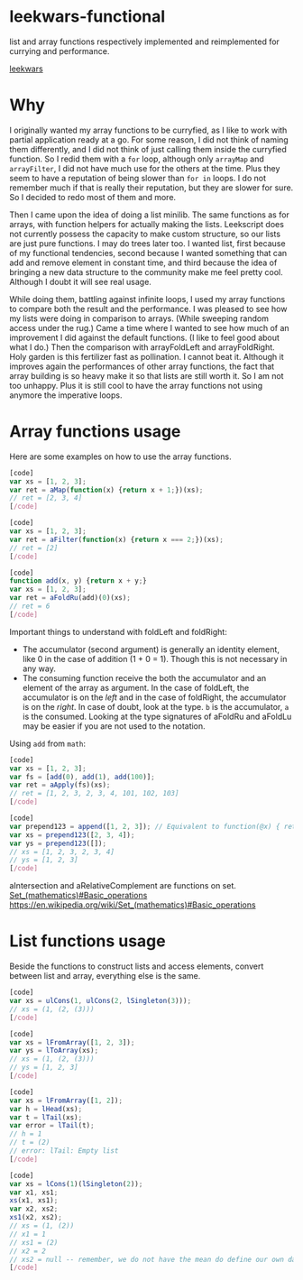 # leekwars-functional
list and array functions respectively implemented and reimplemented for currying and performance.

[leekwars](https://leekwars.com)

# Why

I originally wanted my array functions to be curryfied, as I like to work with partial application ready at a go. For some reason, I did not think of naming them differently, and I did not think of just calling them inside the curryfied function. So I redid them with a `for` loop, although only `arrayMap` and `arrayFilter`, I did not have much use for the others at the time. Plus they seem to have a reputation of being slower than `for in` loops. I do not remember much if that is really their reputation, but they are slower for sure. So I decided to redo most of them and more.

Then I came upon the idea of doing a list minilib. The same functions as for arrays, with function helpers for actually making the lists. Leekscript does not currently possess the capacity to make custom structure, so our lists are just pure functions. I may do trees later too.
I wanted list, first because of my functional tendencies, second because I wanted something that can add and remove element in constant time, and third because the idea of bringing a new data structure to the community make me feel pretty cool. Although I doubt it will see real usage.

While doing them, battling against infinite loops, I used my array functions to compare both the result and the performance. I was pleased to see how my lists were doing in comparison to arrays. (While sweeping random access under the rug.) Came a time where I wanted to see how much of an improvement I did against the default functions. (I like to feel good about what I do.)
Then the comparison with arrayFoldLeft and arrayFoldRight. Holy garden is this fertilizer fast as pollination. I cannot beat it.
Although it improves again the performances of other array functions, the fact that array building is so heavy make it so that lists are still worth it. So I am not too unhappy. Plus it is still cool to have the array functions not using anymore the imperative loops.

# Array functions usage

Here are some examples on how to use the array functions.
```js
[code]
var xs = [1, 2, 3];
var ret = aMap(function(x) {return x + 1;})(xs);
// ret = [2, 3, 4]
[/code]
```

```js
[code]
var xs = [1, 2, 3];
var ret = aFilter(function(x) {return x === 2;})(xs);
// ret = [2]
[/code]
```

```js
[code]
function add(x, y) {return x + y;}
var xs = [1, 2, 3];
var ret = aFoldRu(add)(0)(xs);
// ret = 6
[/code]
```

Important things to understand with foldLeft and foldRight:
* The accumulator (second argument) is generally an identity element, like 0 in the case of addition (1 + 0 = 1). Though this is not necessary in any way.
* The consuming function receive the both the accumulator and an element of the array as argument. In the case of foldLeft, the accumulator is on the *left* and in the case of foldRight, the accumulator is on the *right*. In case of doubt, look at the type. `b` is the accumulator, `a` is the consumed. Looking at the type signatures of aFoldRu and aFoldLu may be easier if you are not used to the notation.

Using `add` from `math`:
```js
[code]
var xs = [1, 2, 3];
var fs = [add(0), add(1), add(100)];
var ret = aApply(fs)(xs);
// ret = [1, 2, 3, 2, 3, 4, 101, 102, 103]
[/code]
```

```js
[code]
var prepend123 = append([1, 2, 3]); // Equivalent to function(@x) { return [1, 2, 3] + x; }
var xs = prepend123([2, 3, 4]);
var ys = prepend123([]);
// xs = [1, 2, 3, 2, 3, 4]
// ys = [1, 2, 3]
[/code]
```

aIntersection and aRelativeComplement are functions on set.
[Set_(mathematics)#Basic_operations](https://en.wikipedia.org/wiki/Set_(mathematics)#Basic_operations) <https://en.wikipedia.org/wiki/Set_(mathematics)#Basic_operations>

# List functions usage

Beside the functions to construct lists and access elements, convert between list and array, everything else is the same.

```js
[code]
var xs = ulCons(1, ulCons(2, lSingleton(3)));
// xs = (1, (2, (3)))
[/code]
```

```js
[code]
var xs = lFromArray([1, 2, 3]);
var ys = lToArray(xs);
// xs = (1, (2, (3)))
// ys = [1, 2, 3]
[/code]
```

```js
[code]
var xs = lFromArray([1, 2]);
var h = lHead(xs);
var t = lTail(xs);
var error = lTail(t);
// h = 1
// t = (2)
// error: lTail: Empty list
[/code]
```

```js
[code]
var xs = lCons(1)(lSingleton(2));
var x1, xs1;
xs(x1, xs1);
var x2, xs2;
xs1(x2, xs2);
// xs = (1, (2))
// x1 = 1
// xs1 = (2)
// x2 = 2
// xs2 = null -- remember, we do not have the mean do define our own data types
[/code]
```
